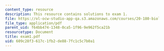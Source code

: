 ```yaml
---
content_type: resource
description: This resource contains solutions to exam 1.
file: https://ol-ocw-studio-app-qa.s3.amazonaws.com/courses/20-180-biological-engineering-programming-spring-2006/609c28f3617c1fb2de887fc1c5c7b0a1_exam1.pdf
file_type: application/pdf
parent_uid: f64bb474-1348-0ca5-1f96-9e962f5ca21b
resourcetype: Document
title: exam1.pdf
uid: 609c28f3-617c-1fb2-de88-7fc1c5c7b0a1
---
```

